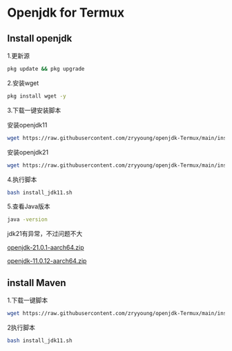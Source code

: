 #          Openjdk for Termux 
## Install openjdk
1.更新源
```bash
pkg update && pkg upgrade
```
2.安装wget
```bash
pkg install wget -y
```
3.下载一键安装脚本

安装openjdk11
```bash
wget https://raw.githubusercontent.com/zryyoung/openjdk-Termux/main/install_jdk11.sh
```
安装openjdk21
```bash
wget https://raw.githubusercontent.com/zryyoung/openjdk-Termux/main/install_jdk21.sh
```
4.执行脚本
```bash
bash install_jdk11.sh
```
5.查看Java版本
```bash
java -version
```
jdk21有异常，不过问题不大

[openjdk-21.0.1-aarch64.zip](https://github.com/zryyoung/openjdk-Termux/releases/tag/openjdk-21.0.1)

[openjdk-11.0.12-aarch64.zip](https://github.com/zryyoung/openjdk-Termux/releases/tag/openjdk-11.0.12)

## install Maven
1.下载一键脚本
```bash
wget https://raw.githubusercontent.com/zryyoung/openjdk-Termux/main/install_maven.sh
```
2执行脚本
```bash
bash install_jdk11.sh
```
